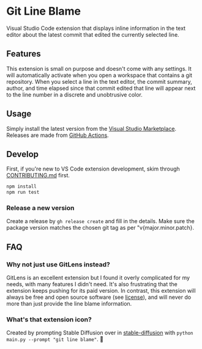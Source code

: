 # Git Line Blame

Visual Studio Code extension that displays inline information in the text editor about the latest commit that edited the currently selected line.

## Features

This extension is small on purpose and doesn't come with any settings. It will automatically activate when you open a workspace that contains a git repository. When you select a line in the text editor, the commit summary, author, and time elapsed since that commit edited that line will appear next to the line number in a discrete and unobtrusive color.

## Usage

Simply install the latest version from the [Visual Studio Marketplace](https://marketplace.visualstudio.com/items?itemName=carlthome.git-line-blame). Releases are made from [GitHub Actions](https://github.com/carlthome/vscode-git-line-blame/releases).

## Develop

First, if you're new to VS Code extension development, skim through [CONTRIBUTING.md](./CONTRIBUTING.md) first.

```sh
npm install
npm run test
```

### Release a new version

Create a release by `gh release create` and fill in the details. Make sure the package version matches the chosen git tag as per "v{major.minor.patch}.

## FAQ

### Why not just use GitLens instead?

GitLens is an excellent extension but I found it overly complicated for my needs, with many features I didn't need. It's also frustrating that the extension keeps pushing for its paid version. In contrast, this extension will always be free and open source software (see [license](./LICENSE)), and will never do more than just provide the line blame information.

### What's that extension icon?

Created by prompting Stable Diffusion over in [stable-diffusion](https://github.com/carlthome/stable-diffusion) with `python main.py --prompt "git line blame"`. 🫢
